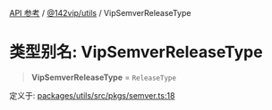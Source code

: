 [API 参考](../../../index.md) / [@142vip/utils](../index.md) / VipSemverReleaseType

# 类型别名: VipSemverReleaseType

> **VipSemverReleaseType** = `ReleaseType`

定义于: [packages/utils/src/pkgs/semver.ts:18](https://github.com/142vip/core-x/blob/d7c32a4c72e7e50fa8291351a2283aaafcc1d8c3/packages/utils/src/pkgs/semver.ts#L18)
